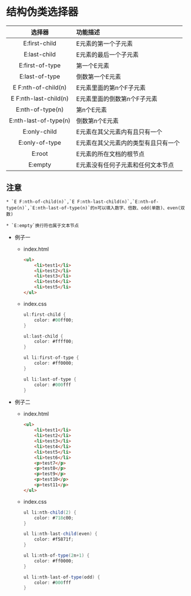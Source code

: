 # 结构伪类选择器

| 选择器                | 功能描述	                          |
| :-------------------: | :---------------------------------- |
| E:first-child         | E元素的第一个子元素	              |
| E:last-child          | E元素的最后一个子元素            	  |
| E:first-of-type       | 第一个E元素                         |
| E:last-of-type        | 倒数第一个E元素                     |
| E F:nth-of-child(n)   | E元素里面的第n个F子元素             |
| E F:nth-last-child(n) | E元素里面的倒数第n个F子元素         |
| E:nth-of-type(n)      | 第n个E元素                          |
| E:nth-last-of-type(n) | 倒数第n个E元素                      |
| E:only-child          | E元素在其父元素内有且只有一个       |
| E:only-of-type        | E元素在其父元素内的类型有且只有一个 |
| E:root                | E元素的所在文档的根节点	          |
| E:empty               | E元素没有任何子元素和任何文本节点   |

## 注意

    * `E F:nth-of-child(n)`,`E F:nth-last-child(n)`,`E:nth-of-type(n)`,`E:nth-last-of-type(n)`的n可以填入数字、倍数、odd(单数)、even(双数)
    
    * `E:empty`换行符也属于文本节点
    
* 例子一

    * index.html
    
        ```html
        <ul>
        	<li>test1</li>
        	<li>test2</li>
        	<li>test3</li>
        	<li>test4</li>
        	<li>test5</li>
        </ul>
        ```
        
    * index.css
    
        ```cs
        ul:first-child {
        	color: #00ff00;
        }
        
        ul:last-child {
        	color: #ffff00;
        }
        
        ul li:first-of-type {
        	color: #ff0000;
        }
        
        ul li:last-of-type {
        	color: #000fff
        }
        ```
        
    
* 例子二

    * index.html
    
        ```html
        <ul>
            <li>test1</li>
            <li>test2</li>
            <li>test3</li>
            <li>test4</li>
            <li>test5</li>
            <li>test6</li>
            <p>test7</p>
            <p>test8</p>
            <p>test9</p>
            <p>test10</p>
            <p>test11</p>
        </ul>
        ```
        
    * index.css
    
        ```cs
        ul li:nth-child(2) {
        	color: #718c00;
        }
        
        ul li:nth-last-child(even) {
        	color: #f5871f;
        }
        
        ul li:nth-of-type(2n+1) {
        	color: #ff0000;
        }
        
        ul li:nth-last-of-type(odd) {
        	color: #000fff
        }
        ```

    